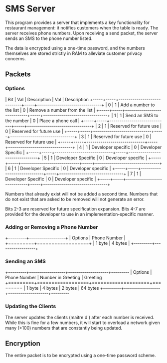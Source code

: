 # SMS Server

This program provides a server that implements a key functionality for restaurant management: it notifies customers when the table is ready. The server receives phone numbers. Upon receiving a send packet, the server sends an SMS to the phone number listed.

The data is encrypted using a one-time password, and the numbers themselves are stored strictly in RAM to alleviate customer privacy concerns.

## Packets

### Options

| Bit | Val | Description                 | Val | Description 
+-----+-----+-----------------------------+-----+--------------------------------+
|  0  |  1  | Add a number to the list    |  0  | Remove a number from the list  |
+-----+-----+-----------------------------+-----+--------------------------------+
|  1  |  1  | Send an SMS to the number   |  0  | Place a phone call             |
+-----+-----+-----------------------------+-----+--------------------------------+
|  2  |  1  | Reserved for future use     |  0  | Reserved for future use        |
+-----+-----+-----------------------------+-----+--------------------------------+
|  3  |  1  | Reserved for future use     |  0  | Reserved for future use        |
+-----+-----+-----------------------------+-----+--------------------------------+
|  4  |  1  | Developer specific          |  0  | Developer Specific             |
+-----+-----+-----------------------------+-----+--------------------------------+
|  5  |  1  | Developer Specific          |  0  | Developer specific             |
+-----+-----+-----------------------------+-----+--------------------------------+
|  6  |  1  | Developer Specific          |  0  | Developer specific             |
+-----+-----+-----------------------------+-----+--------------------------------+
|  7  |  1  | Developer Specific          |  0  | Developer specific             |
+-----+-----+-----------------------------+-----+--------------------------------+

Numbers that already exist will not be added a second time. Numbers that do not exist that are asked to be removed will not generate an error.

Bits 2-3 are reserved for future specification expansion. Bits 4-7 are provided for the developer to use in an implementation-specific manner. 

### Adding or Removing a Phone Number

+---------+------------------+
| Options | Phone Number     |
+=========+==================+
| 1 byte  | 4 bytes          |
+---------+------------------+

### Sending an SMS

+---------+------------------+--------------------+---------
| Options | Phone Number     | Number in Greeting | Greeting
+=========+==================+====================+=========
| 1 byte  | 4 bytes          | 2 bytes            | 64 bytes
+---------+------------------+--------------------+---------

### Updating the Clients

The server updates the clients (maitre d') after each number is received. While this is fine for a few numbers, it will start to overload a network given many (>100) numbers that are constantly being updated. 

## Encryption

The entire packet is to be encrypted using a one-time password scheme. 
